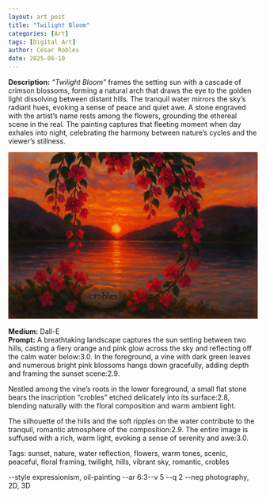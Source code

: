 ```yaml
---
layout: art_post
title: "Twilight Bloom"
categories: [Art]
tags: [Digital Art]
author: César Robles
date: 2025-06-10
---
```

**Description:** *“Twilight Bloom”* frames the setting sun with a cascade of crimson blossoms, forming a natural arch that draws the eye to the golden light dissolving between distant hills. The tranquil water mirrors the sky’s radiant hues, evoking a sense of peace and quiet awe. A stone engraved with the artist’s name rests among the flowers, grounding the ethereal scene in the real. The painting captures that fleeting moment when day exhales into night, celebrating the harmony between nature’s cycles and the viewer’s stillness.

![Twilight Bloom](/imag/digital_art/twilight_bloom.jpg)

**Medium:** Dall-E\
**Prompt:** A breathtaking landscape captures the sun setting between two hills, casting a fiery orange and pink glow across the sky and reflecting off the calm water below:3.0. In the foreground, a vine with dark green leaves and numerous bright pink blossoms hangs down gracefully, adding depth and framing the sunset scene:2.9.

Nestled among the vine’s roots in the lower foreground, a small flat stone bears the inscription “crobles” etched delicately into its surface:2.8, blending naturally with the floral composition and warm ambient light.

The silhouette of the hills and the soft ripples on the water contribute to the tranquil, romantic atmosphere of the composition:2.9. The entire image is suffused with a rich, warm light, evoking a sense of serenity and awe:3.0.

Tags: sunset, nature, water reflection, flowers, warm tones, scenic, peaceful, floral framing, twilight, hills, vibrant sky, romantic, crobles

--style expressionism, oil-painting --ar 6:3--v 5 --q 2 --neg photography, 2D, 3D
